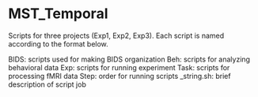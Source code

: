 # MST_Temporal

Scripts for three projects (Exp1, Exp2, Exp3). Each script is named according to the format below.

BIDS: scripts used for making BIDS organization
Beh: scripts for analyzing behavioral data
Exp: scripts for running experiment
Task: scripts for processing fMRI data
Step: order for running scripts
\_string.sh: brief description of script job
